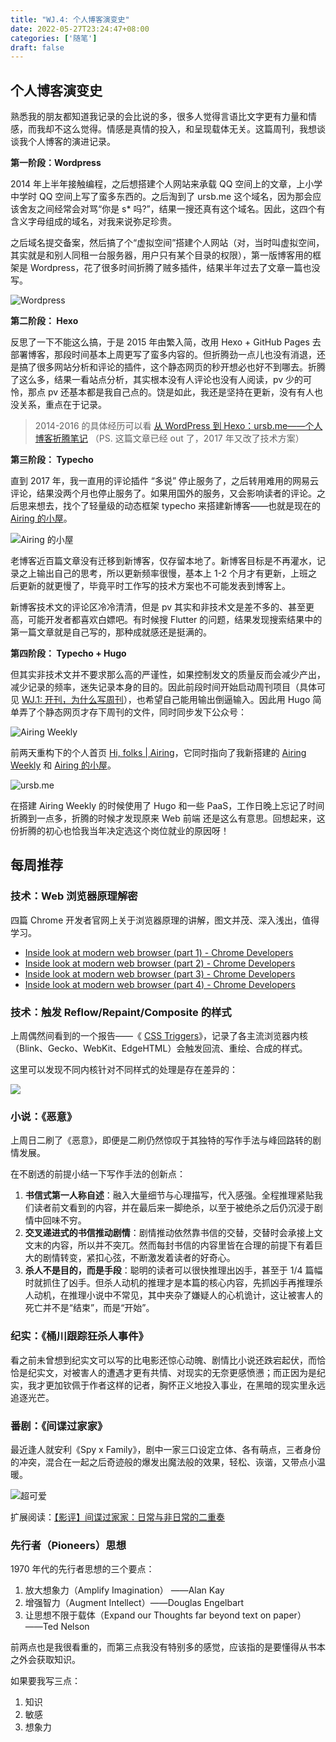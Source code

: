```yaml
---
title: "WJ.4: 个人博客演变史"
date: 2022-05-27T23:24:47+08:00
categories: ['随笔']
draft: false
---
```


## 个人博客演变史

熟悉我的朋友都知道我记录的会比说的多，很多人觉得言语比文字更有力量和情感，而我却不这么觉得。情感是真情的投入，和呈现载体无关。这篇周刊，我想谈谈我个人博客的演进记录。

**第一阶段：Wordpress**

2014 年上半年接触编程，之后想搭建个人网站来承载 QQ 空间上的文章，上小学中学时 QQ 空间上写了蛮多东西的。之后淘到了 ursb.me 这个域名，因为那会应该舍友之间经常会对骂“你是 s* 吗?”，结果一搜还真有这个域名。因此，这四个有含义字母组成的域名，对我来说弥足珍贵。

之后域名提交备案，然后搞了个“虚拟空间”搭建个人网站（对，当时叫虚拟空间，其实就是和别人同租一台服务器，用户只有某个目录的权限），第一版博客用的框架是 Wordpress，花了很多时间折腾了贼多插件，结果半年过去了文章一篇也没写。

![Wordpress](https://airing.ursb.me/image/blog/20220527231246.png)

**第二阶段： Hexo**

反思了一下不能这么搞，于是 2015 年由繁入简，改用 Hexo + GitHub Pages 去部署博客，那段时间基本上周更写了蛮多内容的。但折腾劲一点儿也没有消退，还是搞了很多网站分析和评论的插件，这个静态网页的秒开想必也好不到哪去。折腾了这么多，结果一看站点分析，其实根本没有人评论也没有人阅读，pv 少的可怜，那点 pv 还基本都是我自己点的。饶是如此，我还是坚持在更新，没有有人也没关系，重点在于记录。

> 2014-2016 的具体经历可以看 [从 WordPress 到 Hexo：ursb.me——个人博客折腾笔记](https://zhuanlan.zhihu.com/p/61714125) （PS. 这篇文章已经 out 了，2017 年又改了技术方案）

**第三阶段： Typecho**

直到 2017 年，我一直用的评论插件 “多说” 停止服务了，之后转用难用的网易云评论，结果没两个月也停止服务了。如果用国外的服务，又会影响读者的评论。之后思来想去，找个了轻量级的动态框架 typecho 来搭建新博客——也就是现在的 [Airing 的小屋](https://me.ursb.me)。

![Airing 的小屋](https://airing.ursb.me/image/blog/20220527231211.png)

老博客近百篇文章没有迁移到新博客，仅存留本地了。新博客目标是不再灌水，记录之上输出自己的思考，所以更新频率很慢，基本上 1-2 个月才有更新，上班之后更新的就更慢了，毕竟平时工作写的技术方案也不可能发表到博客上。

新博客技术文的评论区冷冷清清，但是 pv 其实和非技术文是差不多的、甚至更高，可能开发者都喜欢白嫖吧。有时候搜 Flutter 的问题，结果发现搜索结果中的第一篇文章就是自己写的，那种成就感还是挺满的。

**第四阶段： Typecho + Hugo**

但其实非技术文并不要求那么高的严谨性，如果控制发文的质量反而会减少产出，减少记录的频率，迷失记录本身的目的。因此前段时间开始启动周刊项目（具体可见 [WJ.1: 开刊，为什么写周刊](https://weekly.ursb.me/posts/weekly-1/)），也希望自己能用输出倒逼输入。因此用 Hugo 简单弄了个静态网页才存下周刊的文件，同时同步发下公众号：

![Airing Weekly](https://airing.ursb.me/image/blog/20220527231119.png)

前两天重构下的个人首页 [Hi, folks | Airing](https://ursb.me)，它同时指向了我新搭建的 [Airing Weekly](https://weekly.ursb.me/) 和  [Airing 的小屋](https://me.ursb.me)。

![ursb.me](https://airing.ursb.me/image/blog/20220527231137.png)


在搭建 Airing Weekly 的时候使用了 Hugo 和一些 PaaS，工作日晚上忘记了时间折腾到一点多，折腾的时候才发现原来 Web 前端 还是这么有意思。回想起来，这份折腾的初心也恰我当年决定选这个岗位就业的原因呀！


## 每周推荐

### 技术：Web 浏览器原理解密

四篇 Chrome 开发者官网上关于浏览器原理的讲解，图文并茂、深入浅出，值得学习。

- [Inside look at modern web browser (part 1) - Chrome Developers](https://developer.chrome.com/blog/inside-browser-part1/)
- [Inside look at modern web browser (part 2) - Chrome Developers](https://developer.chrome.com/blog/inside-browser-part2/)
- [Inside look at modern web browser (part 3) - Chrome Developers](https://developer.chrome.com/blog/inside-browser-part3/)
- [Inside look at modern web browser (part 4) - Chrome Developers](https://developer.chrome.com/blog/inside-browser-part4/) 


### 技术：触发 Reflow/Repaint/Composite 的样式

上周偶然间看到的一个报告——《 [CSS Triggers](https://csstriggers.com/)》，记录了各主流浏览器内核（Blink、Gecko、WebKit、EdgeHTML）会触发回流、重绘、合成的样式。

这里可以发现不同内核针对不同样式的处理是存在差异的：

![](https://airing.ursb.me/image/blog/20220527223520.png)

### 小说：《恶意》

上周日二刷了《恶意》，即便是二刷仍然惊叹于其独特的写作手法与峰回路转的剧情发展。

在不剧透的前提小结一下写作手法的创新点：

1. **书信式第一人称自述**：融入大量细节与心理描写，代入感强。全程推理紧贴我们读者前文看到的内容，并在最后来一脚绝杀，以至于被绝杀之后仍沉浸于剧情中回味不穷。
2. **交叉递进式的书信推动剧情**：剧情推动依然靠书信的交替，交替时会承接上文文末的内容，所以并不突兀。然而每封书信的内容里皆在合理的前提下有着巨大的剧情转变，紧扣心弦，不断激发着读者的好奇心。
3. **杀人不是目的，而是手段**：聪明的读者可以很快推理出凶手，甚至于 1/4 篇幅时就抓住了凶手。但杀人动机的推理才是本篇的核心内容，先抓凶手再推理杀人动机，在推理小说中不常见，其中夹杂了嫌疑人的心机诡计，这让被害人的死亡并不是“结束”，而是“开始”。

### 纪实：《桶川跟踪狂杀人事件》

看之前未曾想到纪实文可以写的比电影还惊心动魄、剧情比小说还跌宕起伏，而恰恰是纪实文，对被害人的遭遇才更有共情、对现实的无奈更感愤懑；而正因为是纪实，我才更加钦佩于作者这样的记者，胸怀正义地投入事业，在黑暗的现实里永远追逐光芒。

### 番剧：《间谍过家家》

最近逢人就安利《Spy x Family》，剧中一家三口设定立体、各有萌点，三者身份的冲突，混合在一起之后奇迹般的爆发出魔法般的效果，轻松、诙谐，又带点小温暖。

![超可爱](https://airing.ursb.me/image/blog/20220527222729.png)

扩展阅读：[【影评】间谍过家家：日常与非日常的二重奏](https://www.bilibili.com/read/cv16616137?from=category_4)

### 先行者（Pioneers）思想

1970 年代的先行者思想的三个要点：

1. 放大想象力（Amplify Imagination） ——Alan Kay 
2. 增强智力（Augment Intellect）——Douglas Engelbart 
3. 让思想不限于载体（Expand our Thoughts far beyond text on paper） ——Ted Nelson

前两点也是我很看重的，而第三点我没有特别多的感觉，应该指的是要懂得从书本之外会获取知识。

如果要我写三点：

1. 知识
2. 敏感
3. 想象力


<!-- <div id="cusdis_thread"
  data-host="https://weekly-cusdis-112rn6ur3-airingursb.vercel.app"
  data-app-id="0c69b8e2-fd45-4e60-b538-278d08523d0d"
  data-page-id="3"
  data-page-url="http://weekly.ursb.me/posts/weekly-3/"
  data-page-title="weekly-3"
></div> -->
